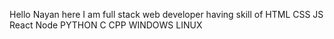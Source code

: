 Hello 
Nayan here
I am full stack web developer having skill of HTML CSS JS React Node PYTHON C CPP WINDOWS LINUX
